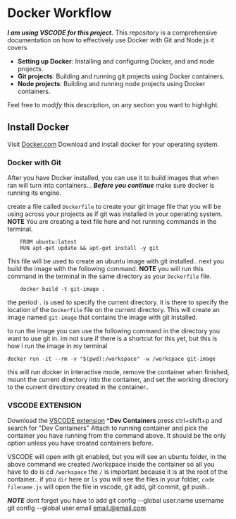 # Docker Workflow
***I am using VSCODE for this project.***
This repository is a comprehensive documentation on how to effectively use Docker with Git and Node.js it covers
* **Setting up Docker**: Installing and configuring Docker, and  and node projects.
* **Git projects**: Building and running git projects using Docker containers.
* **Node projects**: Building and running node projects using Docker containers.

Feel free to _modify_ this description, on any section you want to highlight. 

## Install Docker

Visit [Docker.com](https://www.docker.com/products/docker-desktop/) Download and install docker for your operating system.

### Docker with Git

After you have Docker installed, you can use it to build images that when ran will turn into containers... ***Before you continue*** make sure docker is running its engine. 

create a file called `Dockerfile` to create your git image file that you will be using across your projects as if git was installed in your operating system. **NOTE** You are creating a text file here and not running commands in the terminal.

```
    FROM ubuntu:latest
    RUN apt-get update && apt-get install -y git
```

This file will be used to create an ubuntu image with git installed.. next you build the image with the following command. **NOTE** you will run this command in the terminal in the same directory as your `Dockerfile` file.

```
    docker build -t git-image . 
```

the period `.` is used to specify the current directory. it is there to specify the location of the `Dockerfile` file on the current directory.
This will create an image named `git-image` that contains the image with git installed.

to run the image you can use the following command in the directory you want to use git in. im not sure if there is a shortcut for this yet, but this is how i run the image in my terminal

```
docker run -it --rm -v "$(pwd):/workspace" -w /workspace git-image
```

this will run docker in interactive mode, remove the container when finished, mount the current directory into the container, and set the working directory to the current directory created in the container..

### VSCODE EXTENSION

Download the [VSCODE extension](https://marketplace.visualstudio.com/items?itemName=ms-vscode-remote.remote-containers) ***Dev Containers**
press ctrl+shift+p and search for "Dev Containers" Attach to running container and pick the container you have running from the command above.
It should be the only option unless you have created containers before.

VSCODE will open with git enabled, but you will see an ubuntu folder, in the above command we created /workspace inside the container so all you have to do is cd `/workspace` the `/` is important because it is at the root of the container.. 
if you `dir` here or `ls` you will see the files in your folder, `code filename.js` will open the file in vscode, git add, git commit, git push.. 

***NOTE*** dont forget you have to add 
git config --global user.name username
git config --global user.email email.@email.com